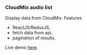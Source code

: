 ### CloudMix audio list

Display data from CloudMix. Features
- ReactJS/ReduxJS,
- fetch data from api,
- pagination of results.

Live demo [here](https://dkegle.github.io/mini-react-app/).
